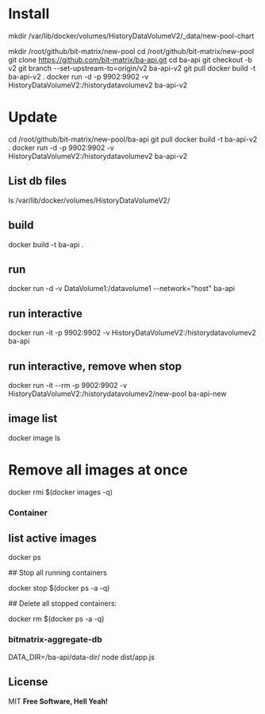 # Install

mkdir /var/lib/docker/volumes/HistoryDataVolumeV2/\_data/new-pool-chart

mkdir /root/github/bit-matrix/new-pool
cd /root/github/bit-matrix/new-pool
git clone https://github.com/bit-matrix/ba-api.git
cd ba-api
git checkout -b v2
git branch --set-upstream-to=origin/v2 ba-api-v2
git pull
docker build -t ba-api-v2 .
docker run -d -p 9902:9902 -v HistoryDataVolumeV2:/historydatavolumev2 ba-api-v2

# Update

cd /root/github/bit-matrix/new-pool/ba-api
git pull
docker build -t ba-api-v2 .
docker run -d -p 9902:9902 -v HistoryDataVolumeV2:/historydatavolumev2 ba-api-v2

## List db files

ls /var/lib/docker/volumes/HistoryDataVolumeV2/

## build

docker build -t ba-api .

## run

docker run -d -v DataVolume1:/datavolume1 --network="host" ba-api

## run interactive

docker run -it -p 9902:9902 -v HistoryDataVolumeV2:/historydatavolumev2 ba-api

## run interactive, remove when stop

docker run -it --rm -p 9902:9902 -v HistoryDataVolumeV2:/historydatavolumev2/new-pool ba-api-new

## image list

docker image ls

# Remove all images at once

docker rmi $(docker images -q)

### Container

## list active images

docker ps

## Stop all running containers

docker stop $(docker ps -a -q)

## Delete all stopped containers:

docker rm $(docker ps -a -q)

### bitmatrix-aggregate-db

DATA_DIR=/ba-api/data-dir/ node dist/app.js

## License

MIT
**Free Software, Hell Yeah!**
